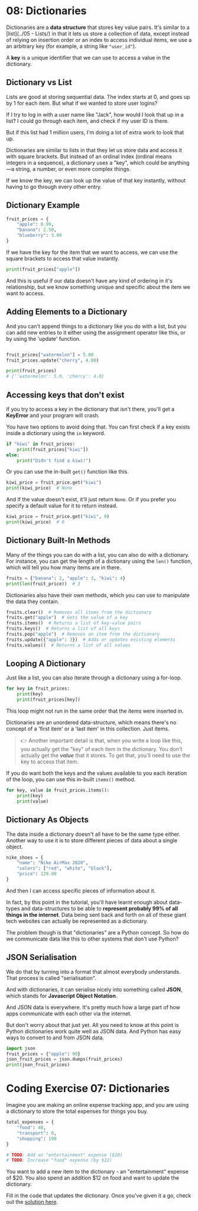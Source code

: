# 08: Dictionaries

Dictionaries are a **data structure** that stores key value pairs. It's similar to a [list](../05 - Lists/) in that it lets us store a collection of data, except instead of relying on insertion order or an index to access individual items, we use a an arbitrary key (for example, a string like `"user_id"`).

A **key** is a unique identifier that we can use to access a value in the dictionary.

## Dictionary vs List

Lists are good at storing sequential data. The index starts at 0, and goes up by 1 for each item. But what if we wanted to store user logins?

If I try to log in with a user name like "Jack", how would I look that up in a list? I could go through each item, and check if my user ID is there.

But if this list had 1 million users, I'm doing a lot of extra work to look that up.

Dictionaries are similar to lists in that they let us store data and access it with square brackets. But instead of an ordinal index (ordinal means integers in a sequence), a dictionary uses a "key", which could be anything—a string, a number, or even more complex things.

If we know the key, we can look up the value of that key instantly, without having to go through every other entry.

## Dictionary Example

```python
fruit_prices = {
	"apple": 0.99,
	"banana": 2.50,
	"blueberry": 3.00
}
```

If we have the key for the item that we want to access, we can use the square brackets to access that value instantly.

```python
print(fruit_prices["apple"])
```

And this is useful if our data doesn't have any kind of ordering in it's relationship, but we know something unique and specific about the item we want to access.

## Adding Elements to a Dictionary

And you can't append things to a dictionary like you do with a list, but you can add new entries to it either using the assignment operator like this, or by using the 'update' function.

```python

fruit_prices["watermelon"] = 5.00
fruit_prices.update("cherry", 4.00)

print(fruit_prices)
# {''watermelon': 5.0, 'cherry': 4.0}
```

## Accessing keys that don't exist

If you try to access a key in the dictionary that isn't there, you'll get a **KeyError** and your program will crash.

You have two options to avoid doing that. You can first check if a key exists inside a dictionary using the `in` keyword.

```python
if "kiwi" in fruit_prices:
	print(fruit_prices["kiwi"])
else:
	print("Didn't find a kiwi!")
```

Or you can use the in-built `get()` function like this.

```python
kiwi_price = fruit_price.get("kiwi")
print(kiwi_price)  # None
```

And if the value doesn't exist, it'll just return `None`. Or if you prefer you specify a default value for it to return instead.

```python
kiwi_price = fruit_price.get("kiwi", 0)
print(kiwi_price)  # 0
```

## Dictionary Built-In Methods

Many of the things you can do with a list, you can also do with a dictionary. For instance, you can get the length of a dictionary using the `len()` function, which will tell you how many items are in there.

```python
fruits = {"banana": 2, "apple": 3, "kiwi": 4}
print(len(fruit_price))  # 3
```

Dictionaries also have their own methods, which you can use to manipulate the data they contain.

```python
fruits.clear()  # Removes all items from the dictionary
fruits.get("apple")  # Gets the value of a key
fruits.items()  # Returns a list of key-value pairs
fruits.keys()  # Returns a list of all keys
fruits.pop("apple")  # Removes an item from the dictionary
fruits.update({"apple": 3})  # Adds or updates existing elements
fruits.values()  # Returns a list of all values
```

## Looping A Dictionary

Just like a list, you can also iterate through a dictionary using a for-loop.

```python
for key in fruit_prices:
	print(key)
	print(fruit_prices[key])
```

This loop might not run in the same order that the items were inserted in.

Dictionaries are an unordered data-structure, which means there's no concept of a 'first item' or a 'last item' in this collection. Just items.

> 👉 Another important detail is that, when you write a loop like this, you actually get the "key" of each item in the dictionary. You don't actually get the **_value_** that it stores. To get that, you'll need to use the key to access that item.

If you do want both the keys and the values available to you each iteration of the loop, you can use this in-built `items()` method.

```python
for key, value in fruit_prices.items():
	print(key)
	print(value)
```

## Dictionary As Objects

The data inside a dictionary doesn't all have to be the same type either. Another way to use it is to store different pieces of data about a single object.

```python
nike_shoes = {
	"name": "Nike AirMax 2020",
	"colors": ["red", "white", "black"],
	"price": 129.99
}
```

And then I can access specific pieces of information about it.

In fact, by this point in the tutorial, you'll have learnt enough about data-types and data-structures to be able to **represent probably 99% of all things in the internet**. Data being sent back and forth on all of these giant tech websites can actually be represented as a dictionary.

The problem though is that "dictionaries" are a Python concept. So how do we communicate data like this to other systems that don't use Python?

## JSON Serialisation

We do that by turning into a format that almost everybody understands. That process is called "serialisation".

And with dictionaries, it can serialise nicely into something called **JSON**, which stands for **Javascript Object Notation**.

And JSON data is everywhere. It's pretty much how a large part of how apps communicate with each other via the internet.

But don't worry about that just yet. All you need to know at this point is Python dictionaries work quite well as JSON data. And Python has easy ways to convert to and from JSON data.

```python
import json
fruit_prices = {"apple": 90}
json_fruit_prices = json.dumps(fruit_prices)
print(json_fruit_prices)
```

# Coding Exercise 07: Dictionaries

Imagine you are making an online expense tracking app, and you are using a dictionary to store the total expenses for things you buy.

```python
total_expenses = {
    "food": 40,
    "transport": 0,
    "shopping": 190
}

# TODO: Add an "entertainment" expense ($20)
# TODO: Increase "food" expense (by $12)
```

You want to add a new item to the dictionary - an "entertainment" expense of $20. You also spend an addition $12 on food and want to update the dictionary.

Fill in the code that updates the dictionary. Once you've given it a go, check out the [solution here](./solution_08.py).
